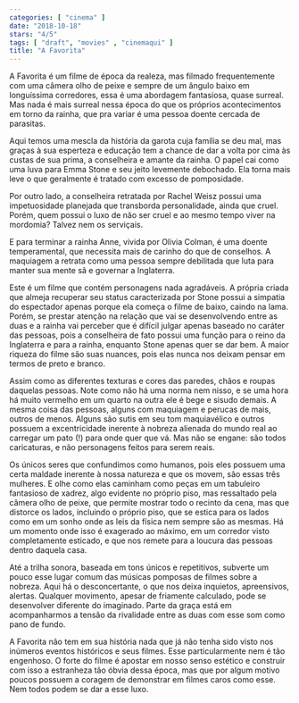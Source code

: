 ```yaml
---
categories: [ "cinema" ]
date: "2018-10-18"
stars: "4/5"
tags: [ "draft", "movies" , "cinemaqui" ]
title: "A Favorita"
---
```

A Favorita é um filme de época da realeza, mas filmado frequentemente
com uma câmera olho de peixe e sempre de um ângulo baixo em longuíssima
corredores, essa é uma abordagem fantasiosa, quase surreal. Mas nada
é mais surreal nessa época do que os próprios acontecimentos em torno
da rainha, que pra variar é uma pessoa doente cercada de parasitas.

Aqui temos uma mescla da história da garota cuja família se deu mal,
mas graças à sua esperteza e educação tem a chance de dar a volta por
cima às custas de sua prima, a conselheira e amante da rainha. O papel
cai como uma luva para Emma Stone e seu jeito levemente debochado. Ela
torna mais leve o que geralmente é tratado com excesso de pomposidade.

Por outro lado, a conselheira retratada por Rachel Weisz possui
uma impetuosidade planejada que transborda personalidade, ainda que
cruel. Porém, quem possui o luxo de não ser cruel e ao mesmo tempo
viver na mordomia? Talvez nem os serviçais.

E para terminar a rainha Anne, vivida por Olivia Colman, é uma doente
temperamental, que necessita mais de carinho do que de conselhos. A
maquiagem a retrata como uma pessoa sempre debilitada que luta para
manter sua mente sã e governar a Inglaterra.

Este é um filme que contém personagens nada agradáveis. A própria
criada que almeja recuperar seu status caracterizada por Stone possui
a simpatia do espectador apenas porque ela começa o filme de baixo,
caindo na lama. Porém, se prestar atenção na relação que vai
se desenvolvendo entre as duas e a rainha vai perceber que é difícil
julgar apenas baseado no caráter das pessoas, pois a conselheira de fato
possui uma função para o reino da Inglaterra e para a rainha, enquanto
Stone apenas quer se dar bem. A maior riqueza do filme são suas nuances,
pois elas nunca nos deixam pensar em termos de preto e branco.

Assim como as diferentes texturas e cores das paredes, chãos e roupas
daquelas pessoas. Note como não há uma norma nem nisso, e se uma hora
há muito vermelho em um quarto na outra ele é bege e sisudo demais. A
mesma coisa das pessoas, alguns com maquiagem e perucas de mais, outros
de menos. Alguns são sutis em seu tom maquiavélico e outros possuem a
excentricidade inerente à nobreza alienada do mundo real ao carregar
um pato (!) para onde quer que vá. Mas não se engane: são todos
caricaturas, e não personagens feitos para serem reais.

Os únicos seres que confundimos como humanos, pois eles possuem uma
certa maldade inerente à nossa natureza e que os movem, são essas
três mulheres. E olhe como elas caminham como peças em um tabuleiro
fantasioso de xadrez, algo evidente no próprio piso, mas ressaltado
pela câmera olho de peixe, que permite mostrar todo o recinto da cena,
mas que distorce os lados, incluindo o próprio piso, que se estica para
os lados como em um sonho onde as leis da física nem sempre são as
mesmas. Há um momento onde isso é exagerado ao máximo, em um corredor
visto completamente esticado, e que nos remete para a loucura das pessoas
dentro daquela casa.

Até a trilha sonora, baseada em tons únicos e repetitivos,
subverte um pouco esse lugar comum das músicas pomposas de filmes
sobre a nobreza. Aqui há o desconcertante, o que nos deixa inquietos,
apreensivos, alertas. Qualquer movimento, apesar de friamente calculado,
pode se desenvolver diferente do imaginado. Parte da graça está em
acompanharmos a tensão da rivalidade entre as duas com esse som como
pano de fundo.

A Favorita não tem em sua história nada que já não tenha sido visto
nos inúmeros eventos históricos e seus filmes. Esse particularmente nem
é tão engenhoso. O forte do filme é apostar em nosso senso estético
e construir com isso a estranheza tão óbvia dessa época, mas que por
algum motivo poucos possuem a coragem de demonstrar em filmes caros como
esse. Nem todos podem se dar a esse luxo.

